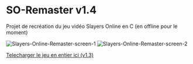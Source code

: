 # SO-Remaster v1.4
Projet de recréation du jeu vidéo Slayers Online en C (en offline pour le moment)

![Slayers-Online-Remaster-screen-1](https://i.ibb.co/ChHQPLj/Slayers-Online-remaster-v14-screen-1.png)
![Slayers-Online-Remaster-screen-2](https://i.ibb.co/2nyytQs/Slayers-Online-remaster-v14-screen-2.png)

[Telecharger le jeu en entier ici (v1.3)](https://mega.nz/file/dhUUSIIK#LL226zhIXCpYlDRPsxq2KvQ41xwhb6TedRwCfKhnzwU)
